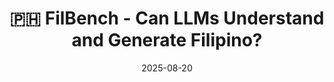 ﻿---
title: 🇵🇭 FilBench - Can LLMs Understand and Generate Filipino?
date: '2025-08-20'
category: Markets
summary: ''
slug: ' filbench  can llms understand and generate filipino'
source_urls:
- https://huggingface.co/blog/filbench
seo:
  title: 🇵🇭 FilBench - Can LLMs Understand and Generate Filipino? | Hash n Hedge
  description: ''
  keywords:
  - news
  - markets
  - brief
---


